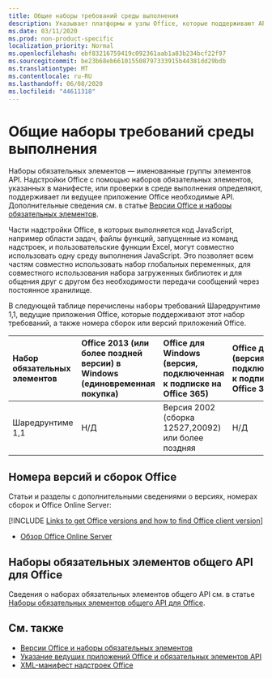 ```yaml
---
title: Общие наборы требований среды выполнения
description: Указывает платформы и узлы Office, которые поддерживают API Шаредрунтиме.
ms.date: 03/11/2020
ms.prod: non-product-specific
localization_priority: Normal
ms.openlocfilehash: ebf83216759419c092361aab1a83b234bcf22f97
ms.sourcegitcommit: be23b68eb661015508797333915b44381dd29bdb
ms.translationtype: MT
ms.contentlocale: ru-RU
ms.lasthandoff: 06/08/2020
ms.locfileid: "44611318"
---
```

# <a name="shared-runtime-requirement-sets"></a>Общие наборы требований среды выполнения

Наборы обязательных элементов — именованные группы элементов API. Надстройки Office с помощью наборов обязательных элементов, указанных в манифесте, или проверки в среде выполнения определяют, поддерживает ли ведущее приложение Office необходимые API. Дополнительные сведения см. в статье [Версии Office и наборы обязательных элементов](../../develop/office-versions-and-requirement-sets.md).

Части надстройки Office, в которых выполняется код JavaScript, например области задач, файлы функций, запущенные из команд надстроек, и пользовательские функции Excel, могут совместно использовать одну среду выполнения JavaScript. Это позволяет всем частям совместно использовать набор глобальных переменных, для совместного использования набора загруженных библиотек и для общения друг с другом без необходимости передачи сообщений через постоянное хранилище.

В следующей таблице перечислены наборы требований Шаредрунтиме 1,1, ведущие приложения Office, которые поддерживают этот набор требований, а также номера сборок или версий приложений Office.

|  Набор обязательных элементов  |  Office 2013 (или более поздней версии) в Windows<br>(единовременная покупка) | Office для Windows<br>(версия, подключенная к подписке на Office 365)   |  Office для iPad<br>(версия, подключенная к подписке на Office 365)  |  Office для Mac<br>(версия, подключенная к подписке на Office 365)  | Office в Интернете  | Office Online Server |
|:-----|:-----|:-----|:-----|:-----|:-----|:-----|
| Шаредрунтиме 1,1  | Н/Д | Версия 2002 (сборка 12527,20092) или более поздняя | Н/Д | 16.35 или более поздняя | Февраль 2020 г. | Н/Д |

## <a name="office-versions-and-build-numbers"></a>Номера версий и сборок Office

Статьи и разделы с дополнительными сведениями о версиях, номерах сборок и Office Online Server:

[!INCLUDE [Links to get Office versions and how to find Office client version](../../includes/links-get-office-versions-builds.md)]
- [Обзор Office Online Server](/officeonlineserver/office-online-server-overview)

## <a name="office-common-api-requirement-sets"></a>Наборы обязательных элементов общего API для Office

Сведения о наборах обязательных элементов общего API см. в статье [Наборы обязательных элементов общего API для Office](office-add-in-requirement-sets.md).

## <a name="see-also"></a>См. также

- [Версии Office и наборы обязательных элементов](../../develop/office-versions-and-requirement-sets.md)
- [Указание ведущих приложений Office и обязательных элементов API](../../develop/specify-office-hosts-and-api-requirements.md)
- [XML-манифест надстроек Office](../../develop/add-in-manifests.md)
